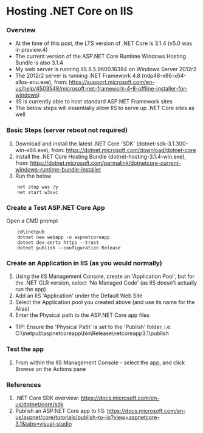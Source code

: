 # Hosting .NET Core on IIS

### Overview
- At the time of this post, the LTS version of .NET Core is 3.1.4 (v5.0 was in preview.4)
- The current version of the ASP.NET Core Runtime Windows Hosting Bundle is also 3.1.4
- My web server is running IIS 8.5.9600.16384 on Windows Server 2012r2
- The 2012r2 server is running .NET Framework 4.8 (ndp48-x86-x64-allos-enu.exe), from: https://support.microsoft.com/en-us/help/4503548/microsoft-net-framework-4-8-offline-installer-for-windows) 
- IIS is currently able to host standard ASP.NET Framework sites
- The below steps will essentially allow IIS to serve up .NET Core sites as well

### Basic Steps (server reboot not required)
1. Download and install the latest .NET Core 'SDK' (dotnet-sdk-3.1.300-win-x64.exe), from: https://dotnet.microsoft.com/download/dotnet-core
2. Install the .NET Core Hosting Bundle (dotnet-hosting-3.1.4-win.exe), from: https://dotnet.microsoft.com/permalink/dotnetcore-current-windows-runtime-bundle-installer
3. Run the below
```
	net stop was /y 
	net start w3svc
```
### Create a Test ASP.NET Core App
Open a CMD prompt
```
	cd\inetpub
	dotnet new webapp -o aspnetcoreapp
	dotnet dev-certs https --trust
	dotnet publish --configuration Release
```
### Create an Application in IIS (as you would normally)
1. Using the IIS Management Console, create an 'Application Pool', but for the .NET CLR version, select 'No Managed Code' (as IIS doesn't actually run the app)
2. Add an IIS 'Application' under the Default Web Site
3. Select the Application pool you created above (and use its name for the Alias)
4. Enter the Physical path to the ASP.NET Core app files
* TIP: Ensure the 'Physical Path' is set to the 'Publish' folder, i.e. C:\inetpub\aspnetcoreapp\bin\Release\netcoreapp3.1\publish

### Test the app
1. From within the IIS Management Console - select the app, and click Browse on the Actions pane

### References
1. .NET Core SDK overview: https://docs.microsoft.com/en-us/dotnet/core/sdk 
2. Publish an ASP.NET Core app to IIS: https://docs.microsoft.com/en-us/aspnet/core/tutorials/publish-to-iis?view=aspnetcore-3.1&tabs=visual-studio